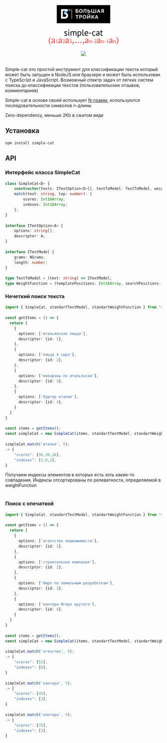 <div align="center">
  <img src="https://github.com/MaratBektemirov/simple-cat/raw/master/big3.png" width="172" height="58">
  <br>
  <br>
  <img src="https://github.com/MaratBektemirov/simple-cat/raw/master/logo.svg" width="225" height="49">
  <br>
  <br>
	<a href="https://badge.fury.io/js/simple-cat">
		<img src="https://badge.fury.io/js/simple-cat.svg">
	</a>
  <br>
  <br>
</div>

Simple-cat это простой инструмент для классификации текста
который может быть запущен в NodeJS или браузере и может быть использован с TypeScript и JavaScript.
Возможный спектр задач от легких систем поиска до классификации текстов (пользовательских отзывов, комментариев)

Simple-cat в основе своей использует [N-грамм](https://ru.wikipedia.org/wiki/N-%D0%B3%D1%80%D0%B0%D0%BC%D0%BC%D0%B0), используются последовательности символов n-длины

Zero-dependency, меньше 2Kb в сжатом виде

## Установка

```
npm install simple-cat
```

## API

### Интерфейс класса SimpleCat

```typescript
class SimpleCat<D> {
    constructor(texts: ITextOption<D>[], textToModel: TextToModel, weightFunction: WeightFunction);
    match(text: string, top: number): {
        scores: Int16Array;
        indexes: Int16Array;
    };
}

interface ITextOption<A> {
    options: string[];
    descriptor: A;
}

interface ITextModel {
    grams: NGrams;
    length: number;
}

type TextToModel = (text: string) => ITextModel;
type WeightFunction = (templatePositions: Int16Array, searchPositions: Int16Array) => number;
```

### Нечеткий поиск текста

```typescript
import { SimpleCat, standartTextModel, standartWeightFunction } from "simple-cat"

const getItems = () => {
  return [
    {
      options: ['итальянская пицца'],
      descriptor: {id: 1},
    },
    {
      options: ['пицца 4 сыра'],
      descriptor: {id: 2},
    },
    {
      options: ['макароны по итальянски'],
      descriptor: {id: 3},
    },
    {
      options: ['бургер италия'],
      descriptor: {id: 4},
    }
  ]
}

const items = getItems();
const simpleCat = new SimpleCat(items, standartTextModel, standartWeightFunction);

simpleCat.match('италия', 5);
-> {
    "scores": [56,30,26],
    "indexes": [3,0,2],
}
```

Получаем индексы элементов в которых есть хоть какие-то совпадения. Индексы отсортированы по релеватности, определяемой в weightFunction<br><br>

### Поиск с опечаткой

```typescript
import { SimpleCat, standartTextModel, standartWeightFunction } from "simple-cat"

const getItems = () => {
  return [
    {
      options: ['агентство недвижимости'],
      descriptor: {id: 1},
    },
    {
      options: ['строительная компания'],
      descriptor: {id: 2},
    },
    {
      options: ['бюро по земельным разработкам'],
      descriptor: {id: 3},
    },
    {
      options: ['контора Игоря крутого'],
      descriptor: {id: 4},
    }
  ]
}

const items = getItems();
const simpleCat = new SimpleCat(items, standartTextModel, standartWeightFunction);

simpleCat.match('агенство', 5);
-> {
    "scores": [52],
    "indexes": [0],
}

simpleCat.match('кантора', 5);
-> {
    "scores": [45],
    "indexes": [3],
}

simpleCat.match('контора', 5);
-> {
    "scores": [75],
    "indexes": [3],
}
```